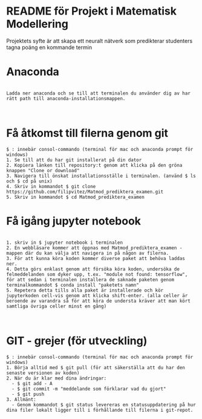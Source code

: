 # README för Projekt i Matematisk Modellering #

Projektets syfte är att skapa ett neuralt nätverk som predikterar studenters tagna poäng en kommande termin


# Anaconda #

```

Ladda ner anaconda och se till att terminalen du använder dig av har rätt path till anaconda-installationsmappen.



```

# Få åtkomst till filerna genom git #

 ```
$ : innebär consol-commando (terminal för mac och anaconda prompt för windows)
1. Se till att du har git installerat på din dator
2. Kopiera länken till repository:t genom att klicka på den gröna knappen "Clone or download"
3. Navigera till önskat installationsställe i terminalen. (använd $ ls och $ cd på unix)
4. Skriv in kommandot $ git clone https://github.com/filipvitez/Matmod_prediktera_examen.git
5. Skriv in kommandot $ cd Matmod_prediktera_examen

 ```


# Få igång jupyter notebook #

```

1. skriv in $ jupyter notebook i terminalen
2. En webbläsare kommer att öppnas med Matmod_prediktera_examen - mappen där du kan välja att navigera in på någon av filerna.
3. För att kunna köra koden kommer diverse paket att behöva laddas ner.
4. Detta görs enklast genom att försöka köra koden, undersöka de felmeddelanden som dyker upp, t.ex. "module not found: tensorflow", för att sedan i terminalen installera de saknade paketen genom terminalkommandot $ conda install "paketets namn"
5. Repetera detta tills alla paket är installerade och kör jupyterkoden cell-vis genom att klicka shift-enter. (alla celler är beroende av varandra så för att köra de understa kräver att man kört samtliga övriga celler minst en gång)



```

# GIT - grejer (för utveckling) #

```
$ : innebär consol-commando (terminal för mac och anaconda prompt för windows)
1. Börja alltid med $ git pull (för att säkerställa att du har den senaste versionen av koden)
2. När du är klar med dina ändringar:
  - $ git add - A
  - $ git commit -m "meddelande som förklarar vad du gjort"
  - $ git push
3. Allmänt:
  - Genom kommandot $ git status levereras en statusuppdatering på hur dina filer lokalt ligger till i förhållande till filerna i git-repot.
```
